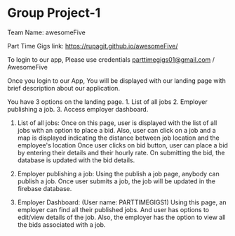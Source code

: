 # Group Project-1 

Team Name: awesomeFive

Part Time Gigs link: https://rupagit.github.io/awesomeFive/

To login to our app, Please use credentials parttimegigs01@gmail.com / AwesomeFive

Once you login to our App, You will be displayed with our landing page with brief description about our application. 

You have 3 options on the landing page. 
     1. List of all jobs 
     2. Employer publishing a job.
     3. Access employer dashboard. 

1. List of all jobs: Once on this page, user is displayed with the list of all jobs with an option to place a bid. 
   Also, user can click on a job and a map is displayed indicating the distance between job location and the employee's location 
   Once user clicks on bid button, user can place a bid by entering their details and their hourly rate. On submitting the bid, the database is updated with the bid details. 

2. Employer publishing a job: Using the publish a job page, anybody can publish a job. Once user submits a job, the job will be updated in the firebase database. 

3. Employer Dashboard: (User name: PARTTIMEGIGS1)
     Using this page, an employer can find all their published jobs. And user has options to edit/view details of the job. Also, the employer has the option to view all the bids associated with a job. 
